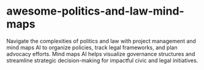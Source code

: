 # awesome-politics-and-law-mind-maps
Navigate the complexities of politics and law with project management and mind maps AI to organize policies, track legal frameworks, and plan advocacy efforts. Mind maps AI helps visualize governance structures and streamline strategic decision-making for impactful civic and legal initiatives.
